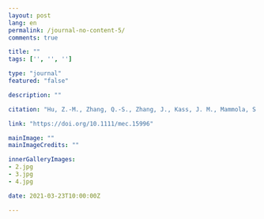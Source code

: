 ```yaml
---
layout: post
lang: en
permalink: /journal-no-content-5/
comments: true

title: ""
tags: ['', '', '']

type: "journal"
featured: "false"

description: ""

citation: "Hu, Z.-M., Zhang, Q.-S., Zhang, J., Kass, J. M., Mammola, S., Fresia, P., et al. (2021). Intraspecific genetic variation matters when predicting seagrass distribution under climate change. Molecular Ecology."

link: "https://doi.org/10.1111/mec.15996"

mainImage: ""
mainImageCredits: ""

innerGalleryImages:
- 2.jpg
- 3.jpg
- 4.jpg

date: 2021-03-23T10:00:00Z

---
```

